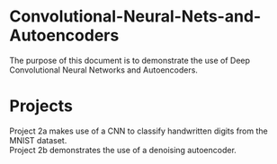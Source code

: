 # Convolutional-Neural-Nets-and-Autoencoders
The purpose of this document is to demonstrate the use of Deep Convolutional Neural Networks and Autoencoders.

# Projects
Project 2a makes use of a CNN to classify handwritten digits from the MNIST dataset. 
<br />Project 2b demonstrates the use of a denoising autoencoder.

